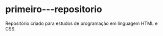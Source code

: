# primeiro---repositorio
Repositório criado para estudos de programação  em linguagem HTML e  CSS. 
